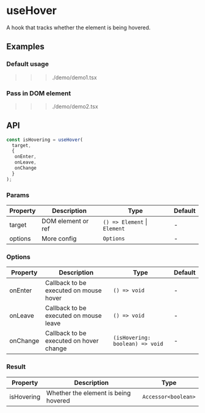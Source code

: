 # useHover

A hook that tracks whether the element is being hovered.

## Examples

### Default usage

>>> ./demo/demo1.tsx

### Pass in DOM element

>>> ./demo/demo2.tsx

## API

```javascript
const isHovering = useHover(
  target,
  {
   onEnter,
   onLeave,
   onChange
  }
);
```

### Params

| Property | Description        | Type                          | Default |
| -------- | ------------------ | ----------------------------- | ------- |
| target   | DOM element or ref | `() => Element` \| `Element`  | -       |
| options  | More config        | `Options`                     | -       |

### Options

| Property | Description                             | Type                            | Default |
| -------- | --------------------------------------- | ------------------------------- | ------- |
| onEnter  | Callback to be executed on mouse hover  | `() => void`                    | -       |
| onLeave  | Callback to be executed on mouse leave  | `() => void`                    | -       |
| onChange | Callback to be executed on hover change | `(isHovering: boolean) => void` | -       |

### Result

| Property   | Description                          | Type                |
| ---------- | ------------------------------------ | ------------------- |
| isHovering | Whether the element is being hovered | `Accessor<boolean>` |
